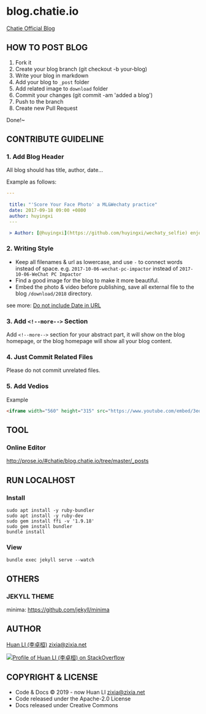 # blog.chatie.io

[Chatie Official Blog](https://blog.chatie.io)

## HOW TO POST BLOG

1. Fork it
1. Create your blog branch (git checkout -b your-blog)
1. Write your blog in markdown
1. Add your blog to `_post` folder
1. Add related image to `download` folder
1. Commit your changes (git commit -am 'added a blog')
1. Push to the branch
1. Create new Pull Request

Done!~

## CONTRIBUTE GUIDELINE

### 1. Add Blog Header

All blog should has title, author, date...

Example as follows:

```yaml
---
 
 title: "'Score Your Face Photo' a ML&Wechaty practice"
 date: 2017-09-18 09:00 +0800
 author: huyingxi
 ---

 > Author: [@huyingxi](https://github.com/huyingxi/wechaty_selfie) enjoying ML&Wechaty at BUPT
```

### 2. Writing Style

* Keep all filenames & url as lowercase, and use `-` to connect words instead of space. e.g. `2017-10-06-wechat-pc-impactor` instead of `2017-10-06-WeChat PC Impactor`
* Find a good image for the blog to make it more beautiful.
* Embed the photo & video before publishing, save all external file to the blog `/download/2018` directory.

see more: [Do not include Date in URL](https://github.com/Chatie/blog/issues/79)

### 3. Add `<!--more-->` Section

Add `<!--more-->` section for your abstract part, it will show on the blog homepage, or the blog homepage will show all your blog content.

### 4. Just Commit Related Files

Please do not commit unrelated files.

### 5. Add Vedios

Example

```html
<iframe width="560" height="315" src="https://www.youtube.com/embed/3eq8wJfCAWs" frameborder="0" allowfullscreen></iframe>
```

## TOOL

### Online Editor

http://prose.io/#chatie/blog.chatie.io/tree/master/_posts

## RUN LOCALHOST

### Install

```shell
sudo apt install -y ruby-bundler
sudo apt install -y ruby-dev
sudo gem install ffi -v '1.9.18'
sudo gem install bundler
bundle install
```

### View

```shell
bundle exec jekyll serve --watch
```

## OTHERS

### JEKYLL THEME

minima: <https://github.com/jekyll/minima>

## AUTHOR

[Huan LI (李卓桓)](http://linkedin.com/in/zixia) <zixia@zixia.net>

[![Profile of Huan LI (李卓桓) on StackOverflow](https://stackexchange.com/users/flair/265499.png)](https://stackexchange.com/users/265499)

## COPYRIGHT & LICENSE

- Code & Docs © 2019 - now Huan LI <zixia@zixia.net>
- Code released under the Apache-2.0 License
- Docs released under Creative Commons
